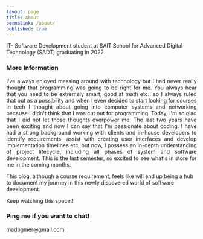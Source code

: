 ```yaml
---
layout: page
title: About
permalink: /about/
published: true
---
```


IT- Software Development student at SAIT School for Advanced Digital Technology (SADT) graduating in 2022.

### More Information

<div align="justify">
I've always enjoyed messing around with technology but I had never really thought that programming was going to be right for me. You always hear that you need to be extremely smart, good at math etc.. so I always ruled that out as a possibility and when I even decided to start looking for courses in tech I thought about going into computer systems and networking because I didn't think that I was cut out for programming. Today, I'm so glad that I did not let those thoughts overpower me. The last two years have been exciting and now I can say that I'm passionate about coding. I have had a strong background working with clients and in-house developers to identify requirements, assist with creating user interfaces and develop implementation timelines etc, but now, I possess an in-depth understanding of project lifecycle, including all phases of system and software development. This is the last semester, so excited to see what's in store for me in the coming months. </div>

This blog, although a course requirement, feels like will end up being a hub to document my journey in this newly discovered world of software development. 

Keep watching this space!!


### Ping me if you want to chat!

[madpgmer@gmail.com](mailto:madpgmer@gmail.com)
